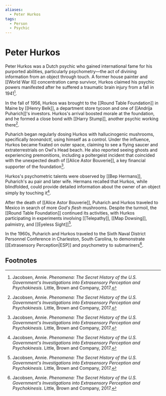 ```yaml
---
aliases:
  - Peter Hurkos
tags:
  - Person
  - Psychic
---
```

# Peter Hurkos

Peter Hurkos was a Dutch psychic who gained international fame for his purported abilities, particularly psychometry—the act of divining information from an object through touch. A former house painter and [[World War II]] concentration camp survivor, Hurkos claimed his psychic powers manifested after he suffered a traumatic brain injury from a fall in 1941[^1].

In the fall of 1956, Hurkos was brought to the [[Round Table Foundation]] in Maine by [[Henry Belk]], a department store tycoon and one of [[Andrija Puharich]]'s investors. Hurkos's arrival boosted morale at the foundation, and he formed a close bond with [[Harry Stump]], another psychic working there[^1].

Puharich began regularly dosing Hurkos with hallucinogenic mushrooms, specifically *teonanáctl*, using himself as a control. Under the influence, Hurkos became fixated on outer space, claiming to see a flying saucer and extraterrestrials on Owl's Head beach. He also reported seeing ghosts and experiencing premonitions, including a poltergeist incident that coincided with the unexpected death of [[Alice Astor Bouverie]], a key financial supporter of the foundation[^1].

Hurkos's psychometric talents were observed by [[Bep Hermans]], Puharich's au pair and later wife. Hermans recalled that Hurkos, while blindfolded, could provide detailed information about the owner of an object simply by touching it[^1].

After the death of [[Alice Astor Bouverie]], Puharich and Hurkos traveled to Mexico in search of more *God's flesh* mushrooms. Despite the turmoil, the [[Round Table Foundation]] continued its activities, with Hurkos participating in experiments involving [[Telepathy]], [[Map Dowsing]], palmistry, and [[Eyeless Sight]][^1].

In the 1960s, Puharich and Hurkos traveled to the Sixth Naval District Personnel Conference in Charleston, South Carolina, to demonstrate [[Extrasensory Perception|ESP]] and psychometry to submariners[^1].

## Footnotes
[^1]: Jacobsen, Annie. *Phenomena: The Secret History of the U.S. Government's Investigations into Extrasensory Perception and Psychokinesis*. Little, Brown and Company, 2017.
